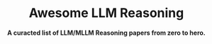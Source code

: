 <a name="readme-top"></a>

<h1 align="center"> Awesome LLM Reasoning </h1>

<p align="center">
  <b> A curacted list of LLM/MLLM Reasoning papers from zero to hero. </b>
</p>

